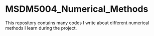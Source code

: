 # MSDM5004_Numerical_Methods
This repository contains many codes I write about different numerical methods I learn during the project.
